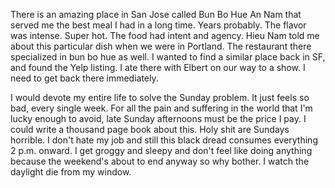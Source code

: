 There is an amazing place in San Jose called Bun Bo Hue An Nam that served me the best meal I had in a long time. Years probably. The flavor was intense. Super hot. The food had intent and agency. Hieu Nam told me about this particular dish when we were in Portland. The restaurant there specialized in bun bo hue as well. I wanted to find a similar place back in SF, and found the Yelp listing. I ate there with Elbert on our way to a show. I need to get back there immediately.

I would devote my entire life to solve the Sunday problem. It just feels so bad, every single week. For all the pain and suffering in the world that I'm lucky enough to avoid, late Sunday afternoons must be the price I pay. I could write a thousand page book about this. Holy shit are Sundays horrible. I don't hate my job and still this black dread consumes everything 2 p.m. onward. I get groggy and sleepy and don't feel like doing anything because the weekend's about to end anyway so why bother. I watch the daylight die from my window.
